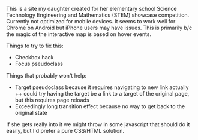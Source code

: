 This is a site my daughter created for her elementary school Science Technology Engineering and Mathematics (STEM) showcase competition.  Currently not optimized for mobile devices.  It seems to work well for Chrome on Android but iPhone users may have issues.  This is primarily b/c the magic of the interactive map is based on hover events.

Things to try to fix this:
+ Checkbox hack
+ Focus pseudoclass

Things that probably won't help:
+ Target pseudoclass because it requires navigating to new link actually
  ++ could try having the target be a link to a target of the original page, but this requires page reloads
+ Exceedingly long transition effect because no way to get back to the original state

If she gets really into it we might throw in some javascript that should do it easily, but I'd prefer a pure CSS/HTML solution.
